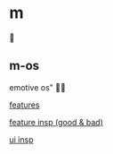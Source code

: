 # m
📴

## m-os
emotive os" 🤳🏽

[features](https://github.com/wavy-project/m/blob/master/m-os/features.txt)

[feature insp (good & bad)](https://www.dropbox.com/sh/9mywzjqqvukg9lt/AAA_7Dt-yYT3Vd376m1fSRyVa?dl=0)

[ui insp](https://www.dropbox.com/sh/q2lkq1xsrylxeic/AAAmeSGaXAueL6Wuy_3JQDn0a?dl=0)
